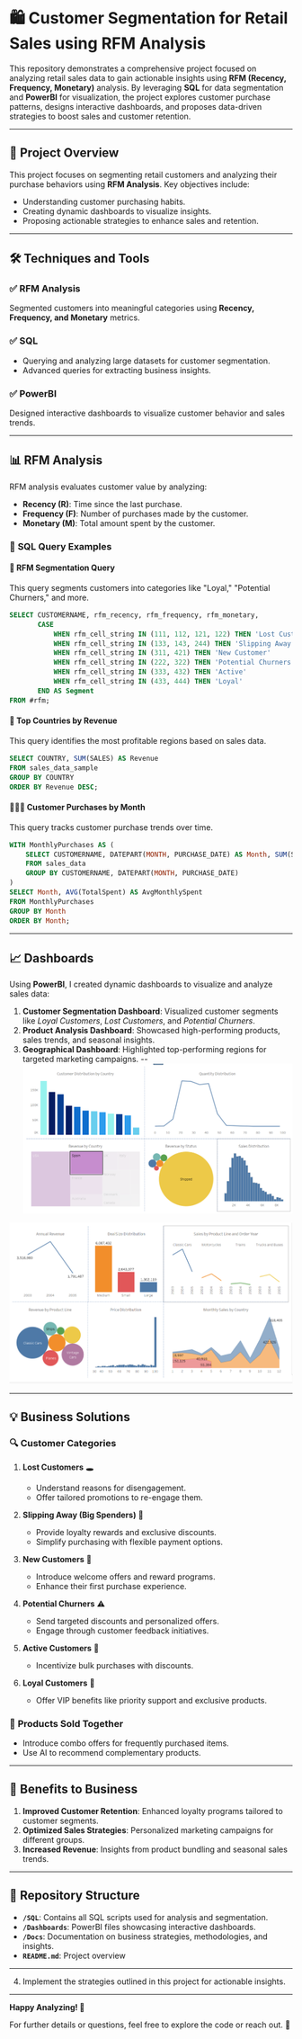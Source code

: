 # 🛍️ Customer Segmentation for Retail Sales using RFM Analysis  

This repository demonstrates a comprehensive project focused on analyzing retail sales data to gain actionable insights using **RFM (Recency, Frequency, Monetary)** analysis. By leveraging **SQL** for data segmentation and **PowerBI** for visualization, the project explores customer purchase patterns, designs interactive dashboards, and proposes data-driven strategies to boost sales and customer retention.  

---

## 📖 **Project Overview**  

This project focuses on segmenting retail customers and analyzing their purchase behaviors using **RFM Analysis**. Key objectives include:  
- Understanding customer purchasing habits.  
- Creating dynamic dashboards to visualize insights.  
- Proposing actionable strategies to enhance sales and retention.  

---

## 🛠️ **Techniques and Tools**  

### ✅ **RFM Analysis**  
Segmented customers into meaningful categories using **Recency, Frequency, and Monetary** metrics.  

### ✅ **SQL**  
- Querying and analyzing large datasets for customer segmentation.  
- Advanced queries for extracting business insights.  

### ✅ **PowerBI**  
Designed interactive dashboards to visualize customer behavior and sales trends.  

---

## 📊 **RFM Analysis**  

RFM analysis evaluates customer value by analyzing:  
- **Recency (R)**: Time since the last purchase.  
- **Frequency (F)**: Number of purchases made by the customer.  
- **Monetary (M)**: Total amount spent by the customer.  

### 📝 **SQL Query Examples**  

#### 🎯 **RFM Segmentation Query**  
This query segments customers into categories like "Loyal," "Potential Churners," and more.  
```sql
SELECT CUSTOMERNAME, rfm_recency, rfm_frequency, rfm_monetary, 
       CASE
           WHEN rfm_cell_string IN (111, 112, 121, 122) THEN 'Lost Customer'
           WHEN rfm_cell_string IN (133, 143, 244) THEN 'Slipping Away'
           WHEN rfm_cell_string IN (311, 421) THEN 'New Customer'
           WHEN rfm_cell_string IN (222, 322) THEN 'Potential Churners'
           WHEN rfm_cell_string IN (333, 432) THEN 'Active'
           WHEN rfm_cell_string IN (433, 444) THEN 'Loyal'
       END AS Segment
FROM #rfm;
```  

#### 📍 **Top Countries by Revenue**  
This query identifies the most profitable regions based on sales data.  
```sql
SELECT COUNTRY, SUM(SALES) AS Revenue
FROM sales_data_sample
GROUP BY COUNTRY
ORDER BY Revenue DESC;
```  

#### 🧑‍🤝‍🧑 **Customer Purchases by Month**  
This query tracks customer purchase trends over time.  
```sql
WITH MonthlyPurchases AS (
    SELECT CUSTOMERNAME, DATEPART(MONTH, PURCHASE_DATE) AS Month, SUM(SALES) AS TotalSpent
    FROM sales_data
    GROUP BY CUSTOMERNAME, DATEPART(MONTH, PURCHASE_DATE)
)
SELECT Month, AVG(TotalSpent) AS AvgMonthlySpent
FROM MonthlyPurchases
GROUP BY Month
ORDER BY Month;
```  

---

## 📈 **Dashboards**  

Using **PowerBI**, I created dynamic dashboards to visualize and analyze sales data:  

1. **Customer Segmentation Dashboard**: Visualized customer segments like *Loyal Customers*, *Lost Customers*, and *Potential Churners*.  
2. **Product Analysis Dashboard**: Showcased high-performing products, sales trends, and seasonal insights.  
3. **Geographical Dashboard**: Highlighted top-performing regions for targeted marketing campaigns.
--
![alt text](visualizations/2.png)

![alt text](visualizations/1.png)

---

## 💡 **Business Solutions**  

### 🔍 **Customer Categories**  

1. **Lost Customers** 🕳️  
   - Understand reasons for disengagement.  
   - Offer tailored promotions to re-engage them.  

2. **Slipping Away (Big Spenders)** 💸  
   - Provide loyalty rewards and exclusive discounts.  
   - Simplify purchasing with flexible payment options.  

3. **New Customers** 🌱  
   - Introduce welcome offers and reward programs.  
   - Enhance their first purchase experience.  

4. **Potential Churners** ⚠️  
   - Send targeted discounts and personalized offers.  
   - Engage through customer feedback initiatives.  

5. **Active Customers** 🔄  
   - Incentivize bulk purchases with discounts.  

6. **Loyal Customers** 💖  
   - Offer VIP benefits like priority support and exclusive products.  

### 🛒 **Products Sold Together**  
- Introduce combo offers for frequently purchased items.  
- Use AI to recommend complementary products.  

---

## 🚀 **Benefits to Business**  

1. **Improved Customer Retention**: Enhanced loyalty programs tailored to customer segments.  
2. **Optimized Sales Strategies**: Personalized marketing campaigns for different groups.  
3. **Increased Revenue**: Insights from product bundling and seasonal sales trends.  

---

## 📂 **Repository Structure**  

- **`/SQL`**: Contains all SQL scripts used for analysis and segmentation.  
- **`/Dashboards`**: PowerBI files showcasing interactive dashboards.  
- **`/Docs`**: Documentation on business strategies, methodologies, and insights.  
- **`README.md`**: Project overview  

---


4. Implement the strategies outlined in this project for actionable insights.  

---

**Happy Analyzing! 🎉**  

For further details or questions, feel free to explore the code or reach out. 🚀
